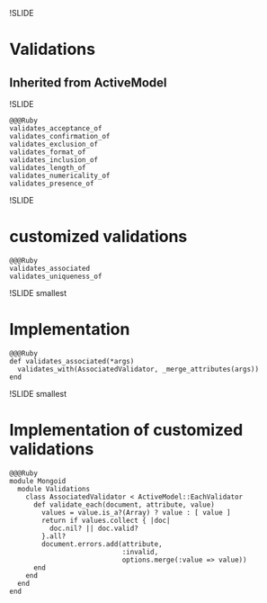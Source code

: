 !SLIDE

# Validations #
## Inherited from ActiveModel ##

!SLIDE

    @@@Ruby
    validates_acceptance_of
    validates_confirmation_of
    validates_exclusion_of
    validates_format_of
    validates_inclusion_of
    validates_length_of
    validates_numericality_of
    validates_presence_of

!SLIDE

# customized validations #

    @@@Ruby
    validates_associated
    validates_uniqueness_of

!SLIDE smallest

# Implementation #

    @@@Ruby
    def validates_associated(*args)
      validates_with(AssociatedValidator, _merge_attributes(args))
    end

!SLIDE smallest

# Implementation of customized validations #

    @@@Ruby
    module Mongoid
      module Validations
        class AssociatedValidator < ActiveModel::EachValidator
          def validate_each(document, attribute, value)
            values = value.is_a?(Array) ? value : [ value ]
            return if values.collect { |doc| 
              doc.nil? || doc.valid? 
            }.all?
            document.errors.add(attribute, 
                                :invalid, 
                                options.merge(:value => value))
          end
        end
      end
    end
    
